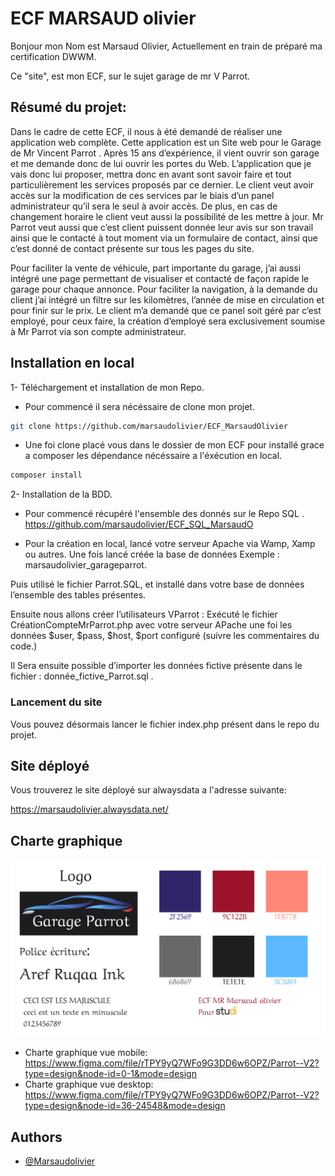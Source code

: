 
# ECF MARSAUD olivier
Bonjour mon Nom est Marsaud Olivier, Actuellement en train de préparé ma certification DWWM.

Ce "site", est mon ECF, sur le sujet garage de mr V Parrot.

## Résumé du projet:
Dans le cadre de cette ECF, il nous à été demandé de réaliser une application web complète. Cette application est un Site web pour le Garage de Mr Vincent Parrot . Après 15 ans d’expérience, il vient ouvrir son garage et me demande donc de lui ouvrir les portes du Web. L’application que je vais donc lui proposer, mettra donc en avant sont savoir faire et tout particulièrement les services proposés par ce dernier. Le client veut avoir accès sur la modification de ces services par le biais d’un panel administrateur qu’il sera le seul à avoir accès. De plus, en cas de changement horaire le client veut aussi la possibilité de les mettre à jour. Mr Parrot veut aussi que c’est client puissent donnée leur avis sur son travail ainsi que le contacté à tout moment via un formulaire de contact, ainsi que c’est donné de contact présente sur tous les pages du site. 

Pour faciliter la vente de véhicule, part importante du garage, j’ai aussi intégré une page permettant de visualiser et contacté de façon rapide le garage pour chaque annonce. Pour faciliter la navigation, à la demande du client j’ai intégré un filtre sur les kilomètres, l’année de mise en circulation et pour finir sur le prix. Le client m’a demandé que ce panel soit géré par c’est employé, pour ceux faire, la création d’employé sera exclusivement soumise à Mr Parrot via son compte administrateur. 




## Installation en local
1- Téléchargement et installation de mon Repo.

- Pour commencé il sera nécéssaire de clone mon projet.

```bash
git clone https://github.com/marsaudolivier/ECF_MarsaudOlivier
```
- Une foi clone placé vous dans le dossier de mon ECF pour installé grace a composer les dépendance nécéssaire a l'éxécution en local.
```bash
composer install
```
2- Installation de la BDD.
- Pour commencé récupéré l'ensemble des donnés sur le Repo SQL .
https://github.com/marsaudolivier/ECF_SQL_MarsaudO

- Pour la création en local, lancé votre serveur Apache via Wamp, Xamp ou autres.
Une fois lancé créée la base de données Exemple : marsaudolivier_garageparrot.

Puis utilisé le fichier Parrot.SQL, et installé dans votre base de données l’ensemble des tables présentes.

Ensuite nous allons créer l’utilisateurs VParrot : Exécuté le fichier CréationCompteMrParrot.php avec votre serveur APache une foi les données $user, $pass, $host, $port configuré (suivre les commentaires du code.)

Il Sera ensuite possible d’importer les données fictive présente dans le fichier : donnée_fictive_Parrot.sql .

### Lancement du site 

Vous pouvez désormais lancer le fichier index.php présent dans le repo du projet.
## Site déployé

Vous trouverez le site déployé sur alwaysdata a l'adresse suivante:

https://marsaudolivier.alwaysdata.net/

## Charte graphique

![Charte graphique](Livrable_studi\Visuel\CharteGraphique.png)

- Charte graphique vue mobile:
https://www.figma.com/file/rTPY9yQ7WFo9G3DD6w6OPZ/Parrot--V2?type=design&node-id=0-1&mode=design
- Charte graphique vue desktop:
https://www.figma.com/file/rTPY9yQ7WFo9G3DD6w6OPZ/Parrot--V2?type=design&node-id=36-24548&mode=design

## Authors

- [@Marsaudolivier](https://github.com/marsaudolivier)


